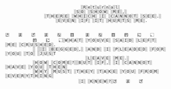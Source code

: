 


                                     ░R░e░t░u░r░n░a░l░
                                  ░S░O░ ░S░H░O░W░ ░M░E░,░
                     ░T░H░E░R░E░ ░W░H░I░C░H░ ░I░ ░C░A░N░N░O░T░ ░S░E░E░.░
                          ░E░V░E░N░ ░I░F░ ░I░T░ ░H░U░R░T░S░ ░M░E░.

            さ⃞    ま⃞    ざ⃞    ま⃞    な⃞    目⃞     ま⃞    な⃞    目⃞    的⃞    に⃞    。⃞
                的⃞    に⃞    。⃞░W░H░A░T░ ░Y░O░U░V░E░ ░S░A░I░D░ ░L░E░F░T░ ░M░E░ ░C░R░U░S░H░E░D░.
                ░ ░░I░ ░B░E░G░G░E░D░,░ ░A░N░D░ ░I░ ░P░L░E░A░D░E░D░ ░F░O░R░ ░Y░O░U░ ░T░O░ ░J░U░S░T
                                       ░L░E░A░V░E░ ░M░E░.░
                ░H░O░W░ ░C░O░M░E░?░░B░U░T░ ░I░F░,░ ░I░ ░C░A░N░N░O░T░ ░H░A░V░E░ ░Y░O░U░ ░T░H░E░N░
                ░W░H░Y░ ░M░U░S░T░ ░T░H░E░Y░ ░T░A░K░E░ ░Y░O░U░ ░F░R░O░M░ ░E░V░E░R░Y░T░H░I░N░G░
                                    ░I░ ░K░N░E░W░?░さ⃞    ま⃞    ざ⃞ 
